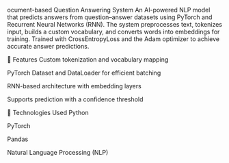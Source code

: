 ocument-based Question Answering System
An AI-powered NLP model that predicts answers from question–answer datasets using PyTorch and Recurrent Neural Networks (RNN).
The system preprocesses text, tokenizes input, builds a custom vocabulary, and converts words into embeddings for training.
Trained with CrossEntropyLoss and the Adam optimizer to achieve accurate answer predictions.

🔹 Features
Custom tokenization and vocabulary mapping

PyTorch Dataset and DataLoader for efficient batching

RNN-based architecture with embedding layers

Supports prediction with a confidence threshold

🔹 Technologies Used
Python

PyTorch

Pandas

Natural Language Processing (NLP)

